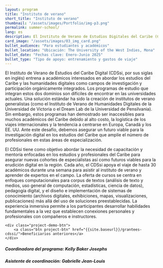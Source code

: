 ```yaml
---
layout: program
title: "Instituto de verano"
short_title: "Instituto de verano"
thumbnail: "/assets/images/Portfolio/img-p3.png"
permalink: summer-school/
lang: es
description: El Instituto de Verano de Estudios Digitales del Caribe (CDSsi, por sus siglas en inglés) capacita a académicos interesados ​​en abordar los estudios del Caribe y las humanidades digitales como campos de investigación y participación orgánicamente integrados. El CDSsi apoya los viajes de hasta 30 académicos para asistir al instituto de verano de una semana de duración y aprender de expertos en el campo.
card_image: "/assets/images/03_img_card.png"
bullet_audience: "Para estudiantes y académicos"
bullet_location: "Ubicación: The University of the West Indies, Mona"
bullet_date: "Fechas clave: Enero-Junio 2025"
bullet_type: "Tipo de apoyo: entrenamiento y gastos de viaje"
---
```


<!-- <div class="project-demo-btn">
        <a class="btn project-btn" href="{{site.baseurl}}/summer-school/cfp2025/">Llamado 2024</a>
    </div>
<hr>
<br> -->

<div class="portfolio-details">
   <p>El Instituto de Verano de Estudios del Caribe Digital (CDSsi, por sus siglas en inglés) entrena a académicos interesados ​​en abordar los estudios del Caribe y las humanidades digitales como campos de investigación y participación orgánicamente integrados. Los programas de estudio que integran estos dos dominios son difíciles de encontrar en las universidades actuales. Una solución estándar ha sido la creación de institutos de verano generalistas (como el Instituto de Verano de Humanidades Digitales de la Universidad de Victoria o el Dream Lab de la Universidad de Pensilvania). Sin embargo, estos programas han demostrado ser inaccesibles para muchos académicos del Caribe debido al alto costo, la logística de los viajes internacionales y la tendencia a centrarse en Europa, Canadá y los EE. UU. Ante este desafío, debemos asegurar un futuro viable para la investigación digital en los estudios del Caribe que amplíe el número de profesionales en estas áreas de especialización.</p>

  <p>El CDSsi tiene como objetivo abordar la necesidad de capacitación y mentoría enfocadas en los estudios y profesionales del Caribe para asegurar nuevas cohortes de especialistas así como futuros viables para la erudición digital en la región. Cada año, el CDSsi apoya el viaje de hasta 30 académicos durante una semana para asistir al instituto de verano y aprender de expertos en el campo. La oferta de cursos se centra en enfoques computacionales para corpus de textos (análisis de texto y medios, uso general de computación, estadísticas, ciencia de datos), pedagogía digital, y el diseño e implementación de sistemas de conocimiento (archivos digitales, exhibiciones, mapas, visualizaciones, publicaciones) más allá del uso de soluciones preestablecidas. La experiencia inmersiva permite a los participantes desarrollar habilidades fundamentales a la vez que establecen conexiones personales y profesionales con compañeros e instructores.</p>

    <div class="project-demo-btn">
        <a class="btn project-btn" href="{{site.baseurl}}/grantees-cdssi/">Beneficiarios anteriores</a>
    </div>

  <div><h5>Coordinadora del programa: Kelly Baker Josephs</h5></div>
  <div><h5>Asistente de coordinación: Gabrielle Jean-Louis</h5></div>
</div>
